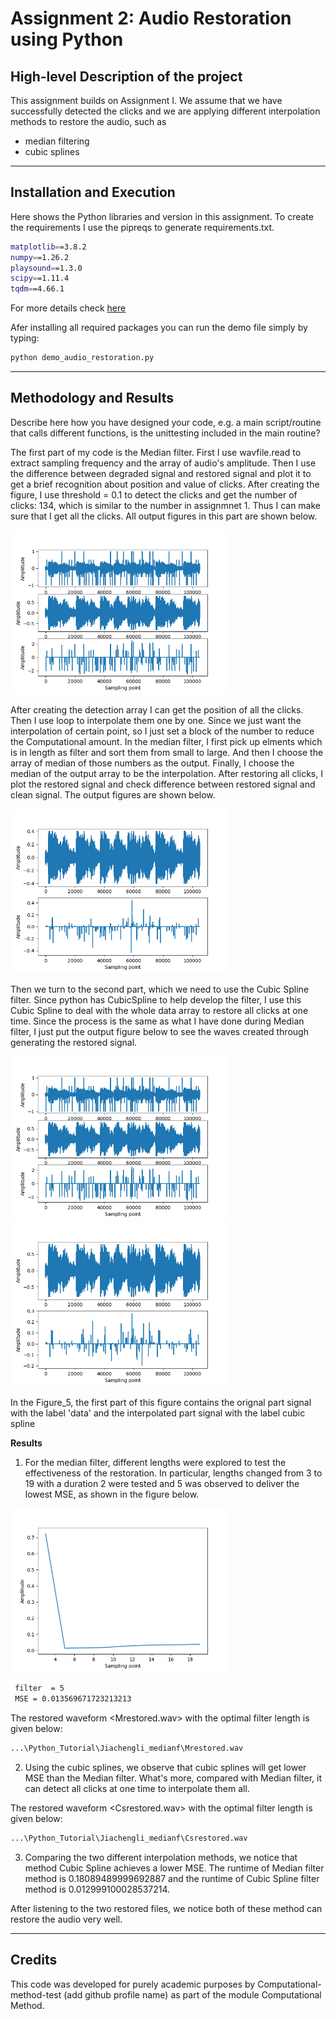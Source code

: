 # Assignment 2: Audio Restoration using Python

## High-level Description of the project
This assignment builds on Assignment I. We assume that we have successfully detected the clicks and we are applying different interpolation methods to restore the audio, such as
- median filtering
- cubic splines

---

## Installation and Execution

Here shows the Python libraries and version in this assignment. To create the requirements I use the pipreqs to generate requirements.txt.
```sh                                 
matplotlib==3.8.2
numpy==1.26.2
playsound==1.3.0
scipy==1.11.4
tqdm==4.66.1
```
For more details check [here](https://github.com/bndr/pipreqs)


Afer installing all required packages you can run the demo file simply by typing:
```sh
python demo_audio_restoration.py
```
---

## Methodology and Results
Describe here how you have designed your code, e.g. a main script/routine that calls different functions, is the unittesting included in the main routine?

The first part of my code is the Median filter. First I use wavfile.read to extract sampling frequency and the array of audio's amplitude. Then I use the difference between degraded signal and restored signal and plot it to get a brief recognition about position and value of clicks. After creating the figure, I use threshold  = 0.1 to detect the clicks and get the number of clicks: 134, which is similar to the number in assignmnet 1. Thus I can make sure that I get all the clicks. All output figures in this part are shown below.

<img src="Figure_1.png" width="350">

After creating the detection array  I can get the position of all the clicks. Then I use loop to interpolate them one by one. Since we just want the interpolation of certain point, so I just set a block of the number to reduce the Computational amount. In the median filter, I first pick up elments which is in length as filter and sort them from small to large. And then I choose the array of  median of those numbers as the output. Finally, I choose the median of the output array to be the interpolation. After restoring all clicks, I plot the restored signal and check difference between restored signal and clean signal.
The output figures are shown below.

<img src="Figure_2.png" width="350">

Then we turn to the second part, which we need to use the Cubic Spline filter. Since python has CubicSpline to help develop the filter, I use this Cubic Spline to deal with the whole data array to restore all clicks at one time. Since the process is the same as what I have done during Median filter, I just put the output figure below to see the waves created through generating the restored signal.

<img src="Figure_4.png" width="350">


<img src="Figure_5.png" width="350">

In the Figure_5, the first part of this figure contains the orignal part signal with the label 'data' and the interpolated part signal with the label cubic spline

**Results**

1. For the median filter, different lengths were explored to test the effectiveness of the restoration. In particular, lengths changed from 3 to 19 with a duration 2 were tested and 5 was observed to deliver the lowest MSE, as shown in the figure below.

<img src="Figure_3.png" width="350">

```sh
 filter  = 5
 MSE = 0.013569671723213213
```

The restored waveform <Mrestored.wav> with the optimal filter length is given below:

```sh
...\Python_Tutorial\Jiachengli_medianf\Mrestored.wav
```

2. Using the cubic splines, we observe that cubic splines will get lower MSE than the Median filter. What's more, compared with Median filter, it can detect all clicks at one time to interpolate them all.

The restored waveform <Csrestored.wav> with the optimal filter length is given below:

```sh
...\Python_Tutorial\Jiachengli_medianf\Csrestored.wav
```

3. Comparing the two different interpolation methods, we notice that method Cubic Spline achieves a lower MSE. The runtime of Median filter method is 0.18089489999692887 and the runtime of Cubic Spline filter method is 0.012999100028537214.

After listening to the two restored files, we notice both of these method can restore the audio very well.


---
## Credits

This code was developed for purely academic purposes by Computational-method-test (add github profile name) as part of the module Computational Method.





